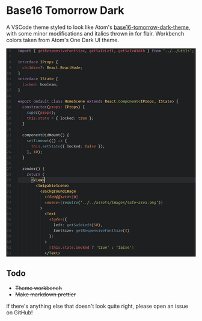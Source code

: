 # Base16 Tomorrow Dark

A VSCode theme styled to look like Atom's [base16-tomorrow-dark-theme](https://github.com/atom/base16-tomorrow-dark-theme), with some minor modifications and italics thrown in for flair. Workbench colors taken from Atom's One Dark UI theme.

![screenshot](./screenshot.png)

## Todo

- ~~Theme workbench~~
- ~~Make markdown prettier~~

If there's anything else that doesn't look quite right, please open an issue on GitHub!
